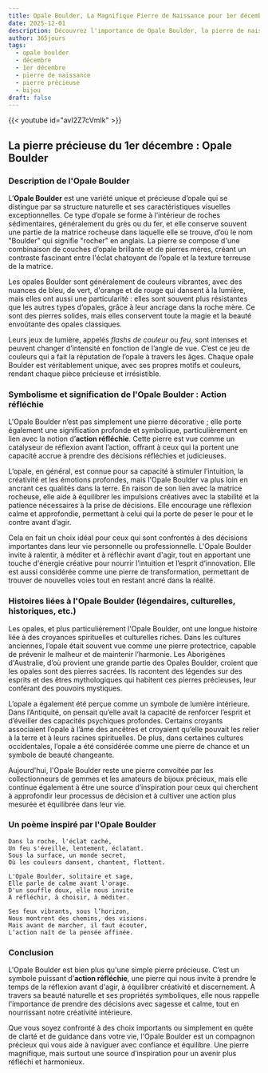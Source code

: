 ```yaml
---
title: Opale Boulder, La Magnifique Pierre de Naissance pour 1er décembre
date: 2025-12-01
description: Découvrez l'importance de Opale Boulder, la pierre de naissance du 1er décembre qui symbolise Action réfléchie. Laissez sa beauté et sa signification illuminer votre journée.
author: 365jours
tags:
  - opale boulder
  - décembre
  - 1er décembre
  - pierre de naissance
  - pierre précieuse
  - bijou
draft: false
---
```


{{< youtube id="avI2Z7cVmIk" >}}

## La pierre précieuse du 1er décembre : Opale Boulder

### Description de l'Opale Boulder

L’**Opale Boulder** est une variété unique et précieuse d’opale qui se distingue par sa structure naturelle et ses caractéristiques visuelles exceptionnelles. Ce type d’opale se forme à l’intérieur de roches sédimentaires, généralement du grès ou du fer, et elle conserve souvent une partie de la matrice rocheuse dans laquelle elle se trouve, d’où le nom "Boulder" qui signifie "rocher" en anglais. La pierre se compose d'une combinaison de couches d’opale brillante et de pierres mères, créant un contraste fascinant entre l'éclat chatoyant de l’opale et la texture terreuse de la matrice.

Les opales Boulder sont généralement de couleurs vibrantes, avec des nuances de bleu, de vert, d'orange et de rouge qui dansent à la lumière, mais elles ont aussi une particularité : elles sont souvent plus résistantes que les autres types d’opales, grâce à leur ancrage dans la roche mère. Ce sont des pierres solides, mais elles conservent toute la magie et la beauté envoûtante des opales classiques.

Leurs jeux de lumière, appelés _flashs de couleur_ ou _feu_, sont intenses et peuvent changer d’intensité en fonction de l’angle de vue. C’est ce jeu de couleurs qui a fait la réputation de l’opale à travers les âges. Chaque opale Boulder est véritablement unique, avec ses propres motifs et couleurs, rendant chaque pièce précieuse et irrésistible.

### Symbolisme et signification de l'Opale Boulder : Action réfléchie

L'Opale Boulder n’est pas simplement une pierre décorative ; elle porte également une signification profonde et symbolique, particulièrement en lien avec la notion d’**action réfléchie**. Cette pierre est vue comme un catalyseur de réflexion avant l’action, offrant à ceux qui la portent une capacité accrue à prendre des décisions réfléchies et judicieuses.

L’opale, en général, est connue pour sa capacité à stimuler l’intuition, la créativité et les émotions profondes, mais l'Opale Boulder va plus loin en ancrant ces qualités dans la terre. En raison de son lien avec la matrice rocheuse, elle aide à équilibrer les impulsions créatives avec la stabilité et la patience nécessaires à la prise de décisions. Elle encourage une réflexion calme et approfondie, permettant à celui qui la porte de peser le pour et le contre avant d’agir.

Cela en fait un choix idéal pour ceux qui sont confrontés à des décisions importantes dans leur vie personnelle ou professionnelle. L'Opale Boulder invite à ralentir, à méditer et à réfléchir avant d'agir, tout en apportant une touche d'énergie créative pour nourrir l’intuition et l’esprit d’innovation. Elle est aussi considérée comme une pierre de transformation, permettant de trouver de nouvelles voies tout en restant ancré dans la réalité.

### Histoires liées à l'Opale Boulder (légendaires, culturelles, historiques, etc.)

Les opales, et plus particulièrement l'Opale Boulder, ont une longue histoire liée à des croyances spirituelles et culturelles riches. Dans les cultures anciennes, l’opale était souvent vue comme une pierre protectrice, capable de prévenir le malheur et de maintenir l’harmonie. Les Aborigènes d'Australie, d’où provient une grande partie des Opales Boulder, croient que les opales sont des pierres sacrées. Ils racontent des légendes sur des esprits et des êtres mythologiques qui habitent ces pierres précieuses, leur conférant des pouvoirs mystiques.

L’opale a également été perçue comme un symbole de lumière intérieure. Dans l’Antiquité, on pensait qu’elle avait la capacité de renforcer l’esprit et d’éveiller des capacités psychiques profondes. Certains croyants associaient l’opale à l’âme des ancêtres et croyaient qu’elle pouvait les relier à la terre et à leurs racines spirituelles. De plus, dans certaines cultures occidentales, l’opale a été considérée comme une pierre de chance et un symbole de beauté changeante.

Aujourd'hui, l'Opale Boulder reste une pierre convoitée par les collectionneurs de gemmes et les amateurs de bijoux précieux, mais elle continue également à être une source d’inspiration pour ceux qui cherchent à approfondir leur processus de décision et à cultiver une action plus mesurée et équilibrée dans leur vie.

### Un poème inspiré par l'Opale Boulder

	Dans la roche, l'éclat caché,  
	Un feu s'éveille, lentement, éclatant.  
	Sous la surface, un monde secret,  
	Où les couleurs dansent, chantent, flottent.
	
	L'Opale Boulder, solitaire et sage,  
	Elle parle de calme avant l'orage.  
	D'un souffle doux, elle nous invite  
	À réfléchir, à choisir, à méditer.
	
	Ses feux vibrants, sous l’horizon,  
	Nous montrent des chemins, des visions.  
	Mais avant de marcher, il faut écouter,  
	L’action naît de la pensée affinée.

### Conclusion

L'Opale Boulder est bien plus qu'une simple pierre précieuse. C’est un symbole puissant d'**action réfléchie**, une pierre qui nous invite à prendre le temps de la réflexion avant d'agir, à équilibrer créativité et discernement. À travers sa beauté naturelle et ses propriétés symboliques, elle nous rappelle l'importance de prendre des décisions avec sagesse et calme, tout en nourrissant notre créativité intérieure.

Que vous soyez confronté à des choix importants ou simplement en quête de clarté et de guidance dans votre vie, l'Opale Boulder est un compagnon précieux qui vous aide à naviguer avec confiance et équilibre. Une pierre magnifique, mais surtout une source d’inspiration pour un avenir plus réfléchi et harmonieux.